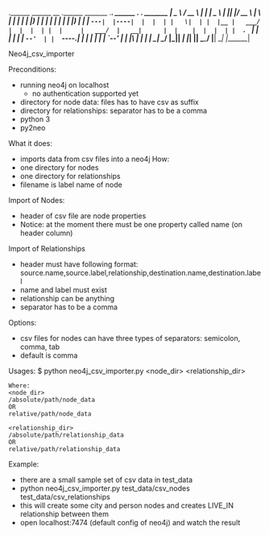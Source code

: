.______     ______    __      .______    _______ .___________. ______   .__   __.  _______
|   _  \   /  __  \  |  |     |   _  \  |   ____||           |/  __  \  |  \ |  | |   ____|
|  |_)  | |  |  |  | |  |     |  |_)  | |  |__   `---|  |----|  |  |  | |   \|  | |  |__
|   ___/  |  |  |  | |  |     |   ___/  |   __|      |  |    |  |  |  | |  . `  | |   __|
|  |      |  `--'  | |  `----.|  |      |  |____     |  |    |  `--'  | |  |\   | |  |____
| _|       \______/  |_______|| _|      |_______|    |__|     \______/  |__| \__| |_______|


Neo4j_csv_importer

Preconditions:
- running neo4j on localhost
	- no authentication supported yet
- directory for node data: files has to have csv as suffix
- directory for relationships: separator has to be a comma
- python 3
- py2neo

What it does:
- imports data from csv files into a neo4j
How:
- one directory for nodes
- one directory for relationships
- filename is label name of node

Import of Nodes:
- header of csv file are node properties
- Notice: at the moment there must be one property called name (on header column)

Import of Relationships
- header must have following format: source.name,source.label,relationship,destination.name,destination.label
- name and label must exist
- relationship can be anything
- separator has to be a comma


Options:
- csv files for nodes can have three types of separators: semicolon, comma, tab
- default is comma

Usages:
$ python neo4j_csv_importer.py <node_dir> <relationship_dir>

    Where:
    <node_dir>
    /absolute/path/node_data
    OR
    relative/path/node_data

    <relationship_dir>
    /absolute/path/relationship_data
    OR
    relative/path/relationship_data

Example:
- there are a small sample set of csv data in test_data
- python neo4j_csv_importer.py test_data/csv_nodes test_data/csv_relationships
- this will create some city and person nodes and creates LIVE_IN relationship between them
- open localhost:7474 (default config of neo4j) and watch the result




